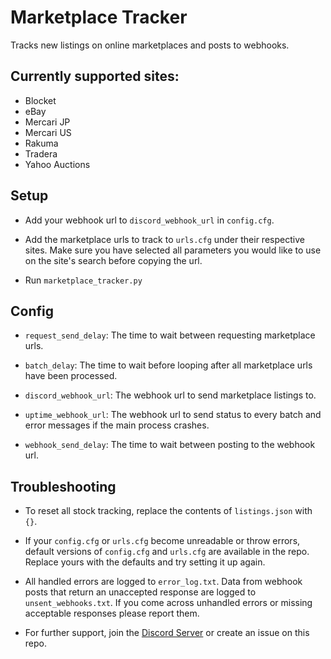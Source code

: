 # Marketplace Tracker

Tracks new listings on online marketplaces and posts to webhooks.

## Currently supported sites:

- Blocket
- eBay
- Mercari JP
- Mercari US
- Rakuma
- Tradera
- Yahoo Auctions

## Setup

- Add your webhook url to `discord_webhook_url` in `config.cfg`.

- Add the marketplace urls to track to `urls.cfg` under their respective sites. Make sure you have selected all parameters you would like to use on the site's search before copying the url.

- Run `marketplace_tracker.py`

## Config

- `request_send_delay`: The time to wait between requesting marketplace urls.

- `batch_delay`: The time to wait before looping after all marketplace urls have been processed.

- `discord_webhook_url`: The webhook url to send marketplace listings to.

- `uptime_webhook_url`: The webhook url to send status to every batch and error messages if the main process crashes.

- `webhook_send_delay`: The time to wait between posting to the webhook url.

## Troubleshooting

- To reset all stock tracking, replace the contents of `listings.json` with `{}`.

- If your `config.cfg` or `urls.cfg` become unreadable or throw errors, default versions of `config.cfg` and `urls.cfg` are available in the repo. Replace yours with the defaults and try setting it up again.

- All handled errors are logged to `error_log.txt`. Data from webhook posts that return an unaccepted response are logged to `unsent_webhooks.txt`. If you come across unhandled errors or missing acceptable responses please report them.

- For further support, join the [Discord Server](https://discord.gg/T5vEAh4ruF) or create an issue on this repo.